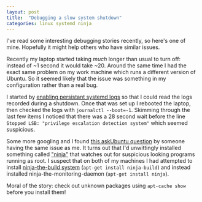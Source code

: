 ```yaml
---
layout: post
title:  "Debugging a slow system shutdown"
categories: linux systemd ninja
---
```


I've read some interesting debugging stories recently, so here's one of mine.
Hopefully it might help others who have similar issues.

Recently my laptop started taking *much* longer than usual to turn off:
instead of ~1 second it would take ~20. Around the same time I had the exact
same problem on my work machine which runs a different version of Ubuntu. So it
seemed likely that the issue was something in my configuration rather than a
real bug.

I started by [enabling persistant systemd logs][systemd-logs] so that I could
read the logs recorded during a shutdown. Once that was set up I rebooted the
laptop, then checked the logs with `journalctl --boot=-1`. Skimming through the
last few items I noticed that there was a 28 second wait before the line
`Stopped LSB: "privilege escalation detection system"` which seemed suspicious.

Some more googling and I found [this askUbuntu question][askUbuntu] by someone
having the same issue as me. It turns out that I'd unwittingly installed
something called ["ninja"][ninja-daemon] that watches out for suspicious looking
programs running as root. I suspect that on both of my machines I had attempted
to install [ninja-the-build system][ninja-build] (`apt-get install ninja-build`)
and instead installed ninja-the-monitoring-daemon (`apt-get install ninja`).

Moral of the story: check out unknown packages using `apt-cache show` before you install them!

[systemd-logs]: http://unix.stackexchange.com/questions/159221/how-display-log-messages-from-previous-boots-under-centos-7
[askUbuntu]: https://askubuntu.com/questions/786596/random-stop-jobs-on-shutdown-bootup
[ninja-daemon]: http://blog.bodhizazen.net/linux/how-to-ninja/
[ninja-build]: https://ninja-build.org/
